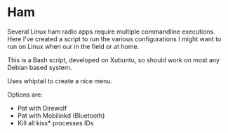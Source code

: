 # Ham

Several Linux ham radio apps require multiple commandline executions.  Here I've created a script to run the various configurations I might want to run on Linux when our in the field or at home.

This is a Bash script, developed on Xubuntu, so should work on most any Debian based system.

Uses whiptail to create a nice menu.

Options are:

* Pat with Direwolf
* Pat with Mobilinkd (Bluetooth)
* Kill all kiss* processes IDs

